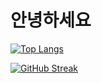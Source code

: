 # 안녕하세요

[![Top Langs](https://github-readme-stats.vercel.app/api/top-langs/?username=hyojaeKwon)](https://github.com/anuraghazra/github-readme-stats)

[![GitHub Streak](https://streak-stats.demolab.com?user=hyojaeKwon&theme=transparent&hide_border=true&date_format=%5BY.%5Dn.j)](https://git.io/streak-stats)
